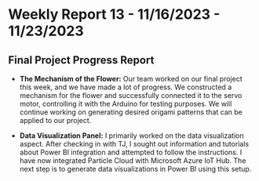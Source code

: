 # Weekly Report 13 - 11/16/2023 - 11/23/2023

## Final Project Progress Report
- **The Mechanism of the Flower:**
Our team worked on our final project this week, and we have made a lot of progress. We constructed a mechanism for the flower and successfully connected it to the servo motor, controlling it with the Arduino for testing purposes. We will continue working on generating desired origami patterns that can be applied to our project.

- **Data Visualization Panel:**
I primarily worked on the data visualization aspect. After checking in with TJ, I sought out information and tutorials about Power BI integration and attempted to follow the instructions. I have now integrated Particle Cloud with Microsoft Azure IoT Hub. The next step is to generate data visualizations in Power BI using this setup.
